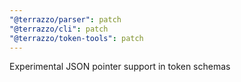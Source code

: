 ```yaml
---
"@terrazzo/parser": patch
"@terrazzo/cli": patch
"@terrazzo/token-tools": patch
---
```


Experimental JSON pointer support in token schemas
